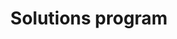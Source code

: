 ---
permalink: /activities/solutions-program/
title: "Solutions program"
excerpt: "Solutions of the Humane Tech Community"
last_modified_at: 2019-04-26T13+02:00
sidebar:
  nav: "activities"
custom_pagination:
  prev: /activities/awareness-program/
  next: /activities/education-program/
---